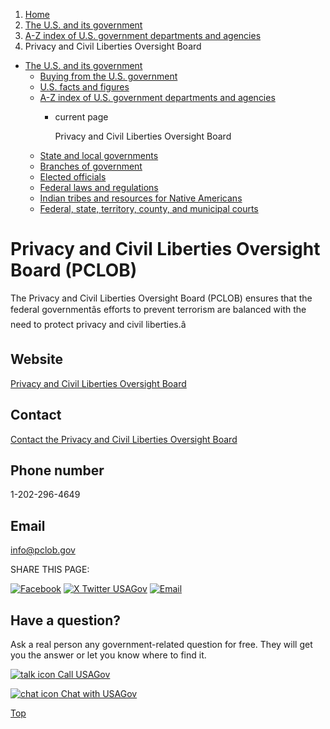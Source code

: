 1. [Home](/)
2. [The U.S. and its government](/about-the-us)
3. [A-Z index of U.S. government departments and agencies](/agency-index)
4. Privacy and Civil Liberties Oversight Board

* [The U.S. and its government](/about-the-us)
  + [Buying from the U.S. government](/buy-from-government)
  + [U.S. facts and figures](/facts-figures)
  + [A-Z index of U.S. government departments and agencies](/agency-index)
    - current page

      Privacy and Civil Liberties Oversight Board
  + [State and local governments](/state-local-governments)
  + [Branches of government](/branches-of-government)
  + [Elected officials](/elected-officials)
  + [Federal laws and regulations](/laws-and-regulations)
  + [Indian tribes and resources for Native Americans](/tribes)
  + [Federal, state, territory, county, and municipal courts](/courts)

Privacy and Civil Liberties Oversight Board
(PCLOB)
===================================================

The Privacy and Civil Liberties Oversight Board (PCLOB) ensures that the federal governmentâs efforts to prevent terrorism are balanced with the need to protect privacy and civil liberties.â

Website
-------

[Privacy and Civil Liberties Oversight Board](https://www.pclob.gov/)

Contact
-------

[Contact the Privacy and Civil Liberties Oversight Board](https://www.pclob.gov/About/Contact)

Phone number
------------

1-202-296-4649

Email
-----

[info@pclob.gov](mailto:info@pclob.gov)

SHARE THIS PAGE:

[![Facebook](/themes/custom/usagov/images/social-media-icons/Facebook_Icon.svg)](https://www.facebook.com/sharer/sharer.php?u=https://www.usa.gov/agencies/privacy-and-civil-liberties-oversight-board&v=3)
[![X Twitter USAGov](/themes/custom/usagov/images/social-media-icons/X_Twitter_Icon.svg?version=2)](https://twitter.com/intent/tweet?source=webclient&text=https://www.usa.gov/agencies/privacy-and-civil-liberties-oversight-board)
[![Email](/themes/custom/usagov/images/social-media-icons/Email_Icon.svg?version=2)](mailto:?subject=https://www.usa.gov/agencies/privacy-and-civil-liberties-oversight-board)

Have a question?
----------------

Ask a real person any government-related question for free. They will get you the answer or let you know where to find it.

[![talk icon](/themes/custom/usagov/images/ICONS_talk.png)
Call USAGov](/phone)

[![chat icon](/themes/custom/usagov/images/ICONS_chat.png)
Chat with USAGov](/chat)

[Top](#main-content)